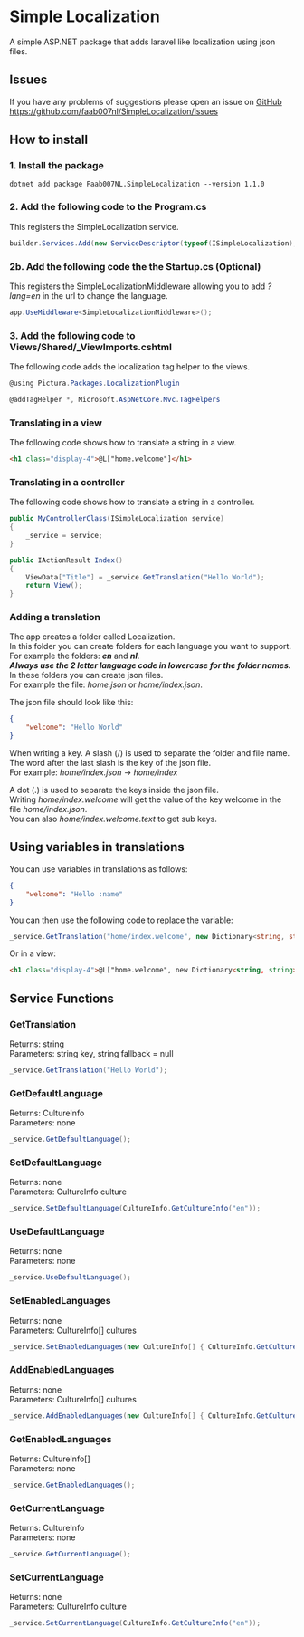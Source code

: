# Simple Localization

A simple ASP.NET package that adds laravel like localization using json files.

## Issues
If you have any problems of suggestions please open an issue on [GitHub](https://github.com/faab007nl/SimpleLocalization/issues)
https://github.com/faab007nl/SimpleLocalization/issues

## How to install
### 1. Install the package
```shell
dotnet add package Faab007NL.SimpleLocalization --version 1.1.0
```

### 2. Add the following code to the Program.cs
This registers the SimpleLocalization service.
```csharp
builder.Services.Add(new ServiceDescriptor(typeof(ISimpleLocalization), new SimpleLocalization()));
```

### 2b. Add the following code the the Startup.cs (Optional)
This registers the SimpleLocalizationMiddleware allowing you to add *?lang=en* in the url to change the language.
```csharp
app.UseMiddleware<SimpleLocalizationMiddleware>();
```

### 3. Add the following code to Views/Shared/_ViewImports.cshtml
The following code adds the localization tag helper to the views.
```csharp
@using Pictura.Packages.LocalizationPlugin

@addTagHelper *, Microsoft.AspNetCore.Mvc.TagHelpers
```

### Translating in a view
The following code shows how to translate a string in a view.
```html
<h1 class="display-4">@L["home.welcome"]</h1>
```

### Translating in a controller
The following code shows how to translate a string in a controller.
```csharp
public MyControllerClass(ISimpleLocalization service)
{
    _service = service;
}

public IActionResult Index()
{
    ViewData["Title"] = _service.GetTranslation("Hello World");
    return View();
}
```

### Adding a translation
The app creates a folder called Localization.  
In this folder you can create folders for each language you want to support.  
For example the folders: ***en*** and ***nl***.  
***Always use the 2 letter language code in lowercase for the folder names.***  
In these folders you can create json files.  
For example the file: *home.json* or *home/index.json*.  

The json file should look like this:
```json
{
    "welcome": "Hello World"
}
```

When writing a key. A slash (/) is used to separate the folder and file name.  
The word after the last slash is the key of the json file.  
For example: *home/index.json* -> *home/index*  

A dot (.) is used to separate the keys inside the json file.  
Writing *home/index.welcome* will get the value of the key welcome in the file *home/index.json*.  
You can also *home/index.welcome.text* to get sub keys.  

## Using variables in translations
You can use variables in translations as follows:
```json
{
    "welcome": "Hello :name"
}
```

You can then use the following code to replace the variable:
```csharp
_service.GetTranslation("home/index.welcome", new Dictionary<string, string> { { "name", "John" } });
```

Or in a view:
```html
<h1 class="display-4">@L["home.welcome", new Dictionary<string, string> { { "name", "John" } }]</h1>
```


## Service Functions

### GetTranslation
Returns: string  
Parameters: string key, string fallback = null
```csharp
_service.GetTranslation("Hello World");
```

### GetDefaultLanguage
Returns: CultureInfo  
Parameters: none
```csharp
_service.GetDefaultLanguage();
```

### SetDefaultLanguage
Returns: none  
Parameters: CultureInfo culture
```csharp
_service.SetDefaultLanguage(CultureInfo.GetCultureInfo("en"));
```

### UseDefaultLanguage
Returns: none  
Parameters: none
```csharp
_service.UseDefaultLanguage();
```

### SetEnabledLanguages
Returns: none  
Parameters: CultureInfo[] cultures
```csharp
_service.SetEnabledLanguages(new CultureInfo[] { CultureInfo.GetCultureInfo("en"), CultureInfo.GetCultureInfo("nl") });
```

### AddEnabledLanguages
Returns: none  
Parameters: CultureInfo[] cultures
```csharp
_service.AddEnabledLanguages(new CultureInfo[] { CultureInfo.GetCultureInfo("en"), CultureInfo.GetCultureInfo("nl") });
```

### GetEnabledLanguages
Returns: CultureInfo[]   
Parameters: none
```csharp
_service.GetEnabledLanguages();
```

### GetCurrentLanguage
Returns: CultureInfo  
Parameters: none
```csharp
_service.GetCurrentLanguage();
```

### SetCurrentLanguage
Returns: none  
Parameters: CultureInfo culture
```csharp
_service.SetCurrentLanguage(CultureInfo.GetCultureInfo("en"));
```
